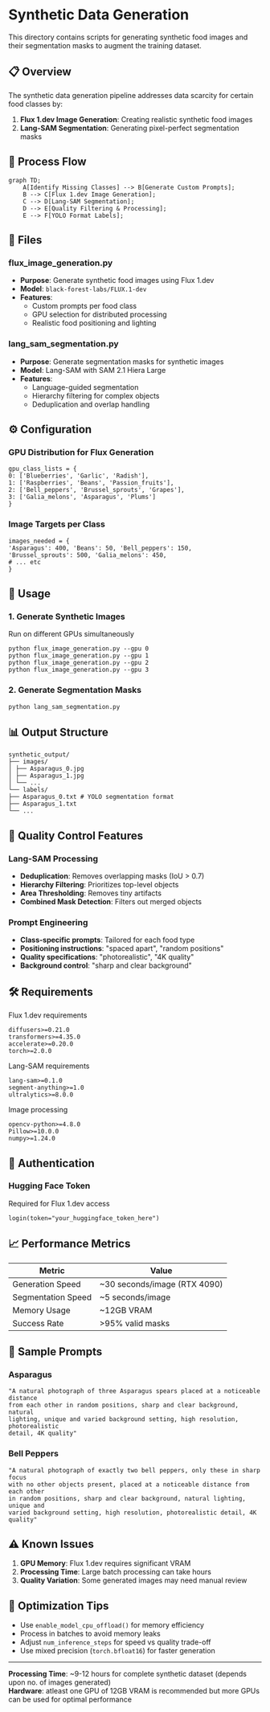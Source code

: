 # Synthetic Data Generation

This directory contains scripts for generating synthetic food images and their segmentation masks to augment the training dataset.

## 📋 Overview

The synthetic data generation pipeline addresses data scarcity for certain food classes by:

1. **Flux 1.dev Image Generation**: Creating realistic synthetic food images
2. **Lang-SAM Segmentation**: Generating pixel-perfect segmentation masks

## 🔄 Process Flow

```mermaid
graph TD;
    A[Identify Missing Classes] --> B[Generate Custom Prompts];
    B --> C[Flux 1.dev Image Generation];
    C --> D[Lang-SAM Segmentation];
    D --> E[Quality Filtering & Processing];
    E --> F[YOLO Format Labels];
```

## 📁 Files

### **flux_image_generation.py**
- **Purpose**: Generate synthetic food images using Flux 1.dev
- **Model**: `black-forest-labs/FLUX.1-dev`
- **Features**: 
  - Custom prompts per food class
  - GPU selection for distributed processing
  - Realistic food positioning and lighting

### **lang_sam_segmentation.py**
- **Purpose**: Generate segmentation masks for synthetic images
- **Model**: Lang-SAM with SAM 2.1 Hiera Large
- **Features**: 
  - Language-guided segmentation
  - Hierarchy filtering for complex objects
  - Deduplication and overlap handling

## ⚙️ Configuration

### GPU Distribution for Flux Generation
```
gpu_class_lists = {
0: ['Blueberries', 'Garlic', 'Radish'],
1: ['Raspberries', 'Beans', 'Passion_fruits'],
2: ['Bell_peppers', 'Brussel_sprouts', 'Grapes'],
3: ['Galia_melons', 'Asparagus', 'Plums']
}
```

### Image Targets per Class
```
images_needed = {
'Asparagus': 400, 'Beans': 50, 'Bell_peppers': 150,
'Brussel_sprouts': 500, 'Galia_melons': 450,
# ... etc
}
```

## 🚀 Usage

### 1. Generate Synthetic Images

Run on different GPUs simultaneously
```
python flux_image_generation.py --gpu 0
python flux_image_generation.py --gpu 1
python flux_image_generation.py --gpu 2
python flux_image_generation.py --gpu 3
```

### 2. Generate Segmentation Masks
```
python lang_sam_segmentation.py
```

## 📊 Output Structure

```
synthetic_output/
├── images/
│ ├── Asparagus_0.jpg
│ ├── Asparagus_1.jpg
│ └── ...
└── labels/
├── Asparagus_0.txt # YOLO segmentation format
├── Asparagus_1.txt
└── ...
```

## 🎯 Quality Control Features

### **Lang-SAM Processing**
- **Deduplication**: Removes overlapping masks (IoU > 0.7)
- **Hierarchy Filtering**: Prioritizes top-level objects
- **Area Thresholding**: Removes tiny artifacts
- **Combined Mask Detection**: Filters out merged objects

### **Prompt Engineering**
- **Class-specific prompts**: Tailored for each food type
- **Positioning instructions**: "spaced apart", "random positions"
- **Quality specifications**: "photorealistic", "4K quality"
- **Background control**: "sharp and clear background"

## 🛠️ Requirements

Flux 1.dev requirements
```
diffusers>=0.21.0
transformers>=4.35.0
accelerate>=0.20.0
torch>=2.0.0
```

Lang-SAM requirements
```
lang-sam>=0.1.0
segment-anything>=1.0
ultralytics>=8.0.0
```

Image processing
```
opencv-python>=4.8.0
Pillow>=10.0.0
numpy>=1.24.0
```


## 🔑 Authentication

### Hugging Face Token
Required for Flux 1.dev access
```
login(token="your_huggingface_token_here")
```

## 📈 Performance Metrics

| Metric | Value |
|--------|-------|
| Generation Speed | ~30 seconds/image (RTX 4090) |
| Segmentation Speed | ~5 seconds/image |
| Memory Usage | ~12GB VRAM |
| Success Rate | >95% valid masks |

## 🎨 Sample Prompts

### Asparagus
```
"A natural photograph of three Asparagus spears placed at a noticeable distance
from each other in random positions, sharp and clear background, natural
lighting, unique and varied background setting, high resolution, photorealistic
detail, 4K quality"
```

### Bell Peppers
```
"A natural photograph of exactly two bell peppers, only these in sharp focus
with no other objects present, placed at a noticeable distance from each other
in random positions, sharp and clear background, natural lighting, unique and
varied background setting, high resolution, photorealistic detail, 4K quality"
```

## ⚠️ Known Issues

1. **GPU Memory**: Flux 1.dev requires significant VRAM
2. **Processing Time**: Large batch processing can take hours
3. **Quality Variation**: Some generated images may need manual review

## 🔧 Optimization Tips

- Use `enable_model_cpu_offload()` for memory efficiency
- Process in batches to avoid memory leaks
- Adjust `num_inference_steps` for speed vs quality trade-off
- Use mixed precision (`torch.bfloat16`) for faster generation

---

**Processing Time**: ~9-12 hours for complete synthetic dataset (depends upon no. of images generated)  
**Hardware**: atleast one GPU of 12GB VRAM is recommended but more GPUs can be used for optimal performance